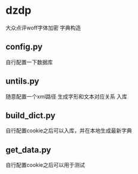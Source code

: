 # dzdp
大众点评woff字体加密 字典构造

## config.py
自行配置一下数据库
## untils.py
随意配置一个xml路径 生成字形和文本对应关系 入库
## build_dict.py 
自行配置cookie之后可以入库，并在本地生成最新字典
## get_data.py 
自行配置cookie之后可以用于测试
